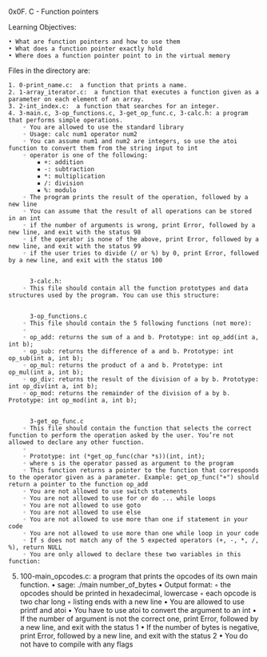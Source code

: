 ﻿0x0F. C - Function pointers

Learning Objectives:

    • What are function pointers and how to use them
    • What does a function pointer exactly hold
    • Where does a function pointer point to in the virtual memory

Files in the directory are:

    1. 0-print_name.c:  a function that prints a name.
    2. 1-array_iterator.c:  a function that executes a function given as a parameter on each element of an array.
    3. 2-int_index.c:  a function that searches for an integer.
    4. 3-main.c, 3-op_functions.c, 3-get_op_func.c, 3-calc.h: a program that performs simple operations.
        ◦ You are allowed to use the standard library
        ◦ Usage: calc num1 operator num2
        ◦ You can assume num1 and num2 are integers, so use the atoi function to convert them from the string input to int
        ◦ operator is one of the following:
            ▪ +: addition
            ▪ -: subtraction
            ▪ *: multiplication
            ▪ /: division
            ▪ %: modulo
        ◦ The program prints the result of the operation, followed by a new line
        ◦ You can assume that the result of all operations can be stored in an int
        ◦ if the number of arguments is wrong, print Error, followed by a new line, and exit with the status 98
        ◦ if the operator is none of the above, print Error, followed by a new line, and exit with the status 99
        ◦ if the user tries to divide (/ or %) by 0, print Error, followed by a new line, and exit with the status 100
          
          
          3-calc.h:
        ◦ This file should contain all the function prototypes and data structures used by the program. You can use this structure:
          
          
          3-op_functions.c
        ◦ This file should contain the 5 following functions (not more):
        ◦ 
        ◦ op_add: returns the sum of a and b. Prototype: int op_add(int a, int b);
        ◦ op_sub: returns the difference of a and b. Prototype: int op_sub(int a, int b);
        ◦ op_mul: returns the product of a and b. Prototype: int op_mul(int a, int b);
        ◦ op_div: returns the result of the division of a by b. Prototype: int op_div(int a, int b);
        ◦ op_mod: returns the remainder of the division of a by b. Prototype: int op_mod(int a, int b);
          
          
          3-get_op_func.c
        ◦ This file should contain the function that selects the correct function to perform the operation asked by the user. You’re not allowed to declare any other function.
        ◦ 
        ◦ Prototype: int (*get_op_func(char *s))(int, int);
        ◦ where s is the operator passed as argument to the program
        ◦ This function returns a pointer to the function that corresponds to the operator given as a parameter. Example: get_op_func("+") should return a pointer to the function op_add
        ◦ You are not allowed to use switch statements
        ◦ You are not allowed to use for or do ... while loops
        ◦ You are not allowed to use goto
        ◦ You are not allowed to use else
        ◦ You are not allowed to use more than one if statement in your code
        ◦ You are not allowed to use more than one while loop in your code
        ◦ If s does not match any of the 5 expected operators (+, -, *, /, %), return NULL
        ◦ You are only allowed to declare these two variables in this function:
5. 100-main_opcodes.c: a program that prints the opcodes of its own main function.
    • sage: ./main number_of_bytes
    • Output format:
        ◦ the opcodes should be printed in hexadecimal, lowercase
        ◦ each opcode is two char long
        ◦ listing ends with a new line
    • You are allowed to use printf and atoi
    • You have to use atoi to convert the argument to an int
    • If the number of argument is not the correct one, print Error, followed by a new line, and exit with the status 1
    • If the number of bytes is negative, print Error, followed by a new line, and exit with the status 2
    • You do not have to compile with any flags
